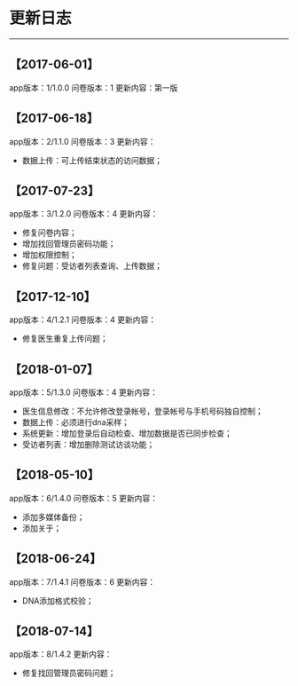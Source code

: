 # 更新日志
---
## 【2017-06-01】
app版本：1/1.0.0
问卷版本：1
更新内容：第一版

## 【2017-06-18】
app版本：2/1.1.0
问卷版本：3
更新内容：
* 数据上传：可上传结束状态的访问数据；

##  【2017-07-23】
app版本：3/1.2.0
问卷版本：4
更新内容：
* 修复问卷内容；
* 增加找回管理员密码功能；
* 增加权限控制；
* 修复问题：受访者列表查询、上传数据；

## 【2017-12-10】
app版本：4/1.2.1
问卷版本：4
更新内容：
* 修复医生重复上传问题；

## 【2018-01-07】
app版本：5/1.3.0
问卷版本：4
更新内容：
* 医生信息修改：不允许修改登录帐号，登录帐号与手机号码独自控制；
* 数据上传：必须进行dna采样；
* 系统更新：增加登录后自动检查、增加数据是否已同步检查；
* 受访者列表：增加删除测试访谈功能；

## 【2018-05-10】
app版本：6/1.4.0
问卷版本：5
更新内容：
* 添加多媒体备份；
* 添加关于；

## 【2018-06-24】
app版本：7/1.4.1
问卷版本：6
更新内容：
* DNA添加格式校验；

## 【2018-07-14】
app版本：8/1.4.2
更新内容：
* 修复找回管理员密码问题；
